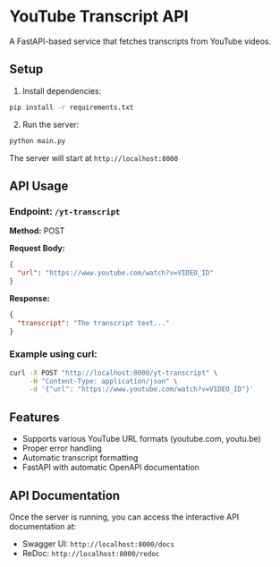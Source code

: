 # YouTube Transcript API

A FastAPI-based service that fetches transcripts from YouTube videos.

## Setup

1. Install dependencies:

```bash
pip install -r requirements.txt
```

2. Run the server:

```bash
python main.py
```

The server will start at `http://localhost:8000`

## API Usage

### Endpoint: `/yt-transcript`

**Method:** POST

**Request Body:**

```json
{
  "url": "https://www.youtube.com/watch?v=VIDEO_ID"
}
```

**Response:**

```json
{
  "transcript": "The transcript text..."
}
```

### Example using curl:

```bash
curl -X POST "http://localhost:8000/yt-transcript" \
     -H "Content-Type: application/json" \
     -d '{"url": "https://www.youtube.com/watch?v=VIDEO_ID"}'
```

## Features

- Supports various YouTube URL formats (youtube.com, youtu.be)
- Proper error handling
- Automatic transcript formatting
- FastAPI with automatic OpenAPI documentation

## API Documentation

Once the server is running, you can access the interactive API documentation at:

- Swagger UI: `http://localhost:8000/docs`
- ReDoc: `http://localhost:8000/redoc`
